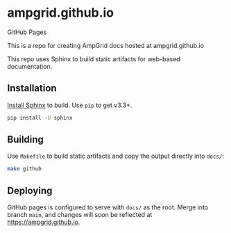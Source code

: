 # ampgrid.github.io
GitHub Pages

This is a repo for creating AmpGrid docs hosted at ampgrid.github.io

This repo uses Sphinx to build static artifacts for web-based documentation.

## Installation

[Install Sphinx](https://www.sphinx-doc.org/en/master/usage/installation.html) to build. Use `pip` to get v3.3+.

```sh
pip install -U sphinx
```

## Building

Use `Makefile` to build static artifacts and copy the output directly into `docs/`:

```sh
make github
```

## Deploying

GitHub pages is configured to serve with `docs/` as the root. Merge into branch `main`, and changes will soon be reflected at https://ampgrid.github.io.